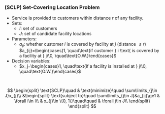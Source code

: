 ### (SCLP) Set-Covering Location Problem
- Service is provided to customers within distance $r$ of any facility.
- Sets:
    - $I$: set of customers
    - $J$: set of candidate facility locations
- Parameters:
    - $a_{ij}$: whether customer $i$ is covered by facility at $j$ (distance $\le r$)<br>
      $a_{ij}=\begin{cases}1, \quad\text{if customer } i \text{ is covered by a facility at } j\\0, \quad\text{O.W.}\end{cases}$
- Decision variables:
    - $x_j=\begin{cases}1, \quad\text{if a facility is installed at } j\\0, \quad\text{O.W.}\end{cases}$
        
<br>

$$
\begin{split}
\text{SCLP}\quad & \text{minimize}\quad \sum\limits_{j\in J}x_{j}\\
&\begin{split}
\text{subject to}\quad \sum\limits_{j\in J}&a_{ij}\ge1 & \forall i\in I\\
    & x_{j}\in \{0, 1\}\quad\quad & \forall j\in J\\
\end{split}
\end{split}
$$
